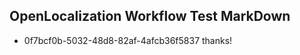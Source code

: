 ## OpenLocalization Workflow Test MarkDown
* 0f7bcf0b-5032-48d8-82af-4afcb36f5837 
thanks!<!--HONumber=Mar16_HO2-->
